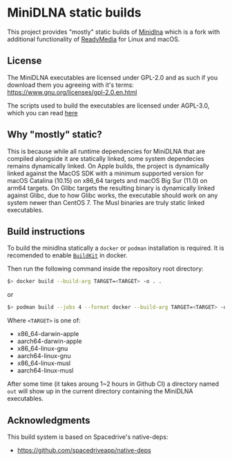 # MiniDLNA static builds

This project provides "mostly" static builds of [Minidlna](https://github.com/NathanaelA/minidlna) which is a fork with additional functionality of [ReadyMedia](https://sourceforge.net/projects/minidlna) for Linux and macOS.

## License

The MiniDLNA executables are licensed under GPL-2.0 and as such if you download them you agreeing with it's terms:
https://www.gnu.org/licenses/gpl-2.0.en.html

The scripts used to build the executables are licensed under AGPL-3.0, which you can read [here](./LICENSE)

## Why "mostly" static?

This is because while all runtime dependencies for MiniDLNA that are compiled alongside it are statically linked, some system dependecies remains dynamically linked. On Apple builds, the project is dynamically linked against the MacOS SDK with a minimum supported version for macOS Catalina (10.15) on x86_64 targets and macOS Big Sur (11.0) on arm64 targets. On Glibc targets the resulting binary is dynamically linked against Glibc, due to how Glibc works, the executable should work on any system newer than CentOS 7. The Musl binaries are truly static linked executables.

## Build instructions

To build the minidlna statically a `docker` or `podman` installation is required.
It is recomended to enable [`BuildKit`](https://docs.docker.com/build/buildkit/#getting-started) in docker.

Then run the following command inside the repository root directory:

```sh
$> docker build --build-arg TARGET=<TARGET> -o . .
```

or

```sh
$> podman build --jobs 4 --format docker --build-arg TARGET=<TARGET> -o . .
```

Where `<TARGET>` is one of:

- x86_64-darwin-apple
- aarch64-darwin-apple
- x86_64-linux-gnu
- aarch64-linux-gnu
- x86_64-linux-musl
- aarch64-linux-musl

After some time (it takes aroung 1~2 hours in Github CI) a directory named `out` will show up in the current directory containing the MiniDLNA executables.

## Acknowledgments

This build system is based on Spacedrive's native-deps:

- https://github.com/spacedriveapp/native-deps
